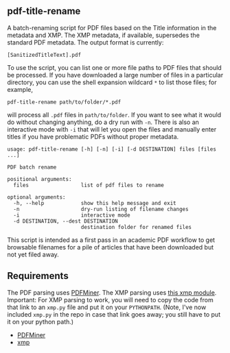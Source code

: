pdf-title-rename
----------------

A batch-renaming script for PDF files based on the Title information in the metadata and XMP. The XMP metadata, if available, supersedes the standard PDF metadata. The output format is currently:

    [SanitizedTitleText].pdf

To use the script, you can list one or more file paths to PDF files that should be processed. If you have downloaded a large number of files in a particular directory, you can use the shell expansion wildcard `*` to list those files; for example,

    pdf-title-rename path/to/folder/*.pdf

will process all `.pdf` files in `path/to/folder`. If you want to see what it would do without changing anything, do a dry run with `-n`. There is also an interactive mode with `-i` that will let you open the files and manually enter titles if you have problematic PDFs without proper metadata.

    usage: pdf-title-rename [-h] [-n] [-i] [-d DESTINATION] files [files ...]

    PDF batch rename

    positional arguments:
      files                 list of pdf files to rename

    optional arguments:
      -h, --help            show this help message and exit
      -n                    dry-run listing of filename changes
      -i                    interactive mode
      -d DESTINATION, --dest DESTINATION
                            destination folder for renamed files

This script is intended as a first pass in an academic PDF workflow to get browsable filenames for a pile of articles that have been downloaded but not yet filed away.

## Requirements

The PDF parsing uses [PDFMiner](https://github.com/pdfminer/pdfminer.six). The XMP parsing uses [this xmp module](http://blog.matt-swain.com/post/25650072381/a-lightweight-xmp-parser-for-extracting-pdf-metadata-in). Important: For XMP parsing to work, you will need to copy the code from that link to an `xmp.py` file and put it on your `PYTHONPATH`. (Note, I've now included `xmp.py` in the repo in case that link goes away; you still have to put it on your python path.)

 * [PDFMiner](https://github.com/pdfminer/pdfminer.six)
 * [xmp](http://blog.matt-swain.com/post/25650072381/a-lightweight-xmp-parser-for-extracting-pdf-metadata-in)
